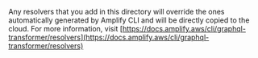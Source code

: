Any resolvers that you add in this directory will override the ones automatically generated by
Amplify CLI and will be directly copied to the cloud. For more information, visit
[https://docs.amplify.aws/cli/graphql-transformer/resolvers](https://docs.amplify.aws/cli/graphql-transformer/resolvers)
